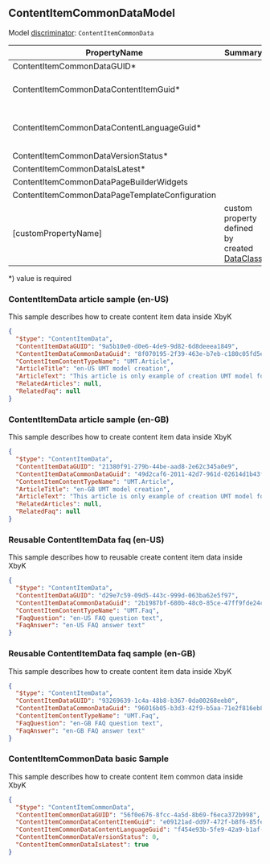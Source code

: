 <!-- generated file with tool "Kentico.Xperience.UMT.DocUtils" - edited through template "UmtModel.cshtml" -->
## ContentItemCommonDataModel
Model [discriminator](../UmtModel.md#discriminator): `ContentItemCommonData`

|PropertyName|Summary|.NET Type|Notes|
|---|---|---|---|
|ContentItemCommonDataGUID\*||System.Guid?|[UniqueId](../UmtModel.md#UniqueId)|
|ContentItemCommonDataContentItemGuid\*||System.Guid?|Reference to [ContentItemInfo](../References.md#ContentItemInfo) on property ContentItemCommonDataContentItemID **required**|
|ContentItemCommonDataContentLanguageGuid\*||System.Guid?|Reference to [ContentLanguageInfo](../References.md#ContentLanguageInfo) on property ContentItemCommonDataContentLanguageID **required**|
|ContentItemCommonDataVersionStatus\*||CMS.ContentEngine.VersionStatus?||
|ContentItemCommonDataIsLatest\*||bool?||
|ContentItemCommonDataPageBuilderWidgets||string?||
|ContentItemCommonDataPageTemplateConfiguration||string?||
|[customPropertyName]|custom property defined by created [DataClass](./DataClassModel.md)|.NET type defined by data class field||

<p>*) value is required</p>


### ContentItemData article sample (en-US)
This sample describes how to create content item data inside XbyK
```json
{
  "$type": "ContentItemData",
  "ContentItemDataGUID": "9a5b10e0-d0e6-4de9-9d82-6d8deeea1849",
  "ContentItemDataCommonDataGuid": "8f070195-2f39-463e-b7eb-c180c05fd5e0",
  "ContentItemContentTypeName": "UMT.Article",
  "ArticleTitle": "en-US UMT model creation",
  "ArticleText": "This article is only example of creation UMT model for en-US language",
  "RelatedArticles": null,
  "RelatedFaq": null
}
```

### ContentItemData article sample (en-GB)
This sample describes how to create content item data inside XbyK
```json
{
  "$type": "ContentItemData",
  "ContentItemDataGUID": "21380f91-279b-44be-aad8-2e62c345a0e9",
  "ContentItemDataCommonDataGuid": "49d2caf6-2011-42d7-961d-02614d1b43f4",
  "ContentItemContentTypeName": "UMT.Article",
  "ArticleTitle": "en-GB UMT model creation",
  "ArticleText": "This article is only example of creation UMT model for en-GB language",
  "RelatedArticles": null,
  "RelatedFaq": null
}
```

### Reusable ContentItemData faq (en-US)
This sample describes how to reusable create content item data inside XbyK
```json
{
  "$type": "ContentItemData",
  "ContentItemDataGUID": "d29e7c59-09d5-443c-999d-063ba62e5f97",
  "ContentItemDataCommonDataGuid": "2b1987bf-680b-48c0-85ce-47ff9fde24c7",
  "ContentItemContentTypeName": "UMT.Faq",
  "FaqQuestion": "en-US FAQ question text",
  "FaqAnswer": "en-US FAQ answer text"
}
```

### Reusable ContentItemData faq sample (en-GB)
This sample describes how to create content item data inside XbyK
```json
{
  "$type": "ContentItemData",
  "ContentItemDataGUID": "93269639-1c4a-48b8-b367-0da00268eeb0",
  "ContentItemDataCommonDataGuid": "96016b05-b3d3-42f9-b5aa-71e2f816eb8f",
  "ContentItemContentTypeName": "UMT.Faq",
  "FaqQuestion": "en-GB FAQ question text",
  "FaqAnswer": "en-GB FAQ answer text"
}
```

### ContentItemCommonData basic Sample
This sample describes how to create content item common data inside XbyK
```json
{
  "$type": "ContentItemCommonData",
  "ContentItemCommonDataGUID": "56f0e676-8fcc-4a5d-8b69-f6eca372b998",
  "ContentItemCommonDataContentItemGuid": "e09121ad-dd97-472f-b8f6-85fe5428ed6a",
  "ContentItemCommonDataContentLanguageGuid": "f454e93b-5fe9-42a9-b1af-b572234ed9c4",
  "ContentItemCommonDataVersionStatus": 0,
  "ContentItemCommonDataIsLatest": true
}
```
